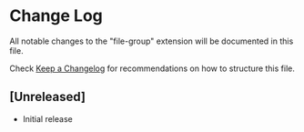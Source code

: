 # Change Log

All notable changes to the "file-group" extension will be documented in this file.

Check [Keep a Changelog](http://keepachangelog.com/) for recommendations on how to structure this file.

## [Unreleased]

- Initial release